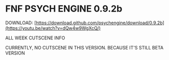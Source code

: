# FNF PSYCH ENGINE 0.9.2b

DOWNLOAD: [https://download.github.com/psychengine/download/0.9.2b](https://youtu.be/watch?v=dQw4w9WgXcQ/)


ALL WEEK CUTSCENE INFO

CURRENTLY, NO CUTSCENE IN THIS VERSION. BECAUSE IT'S STILL BETA VERSION
